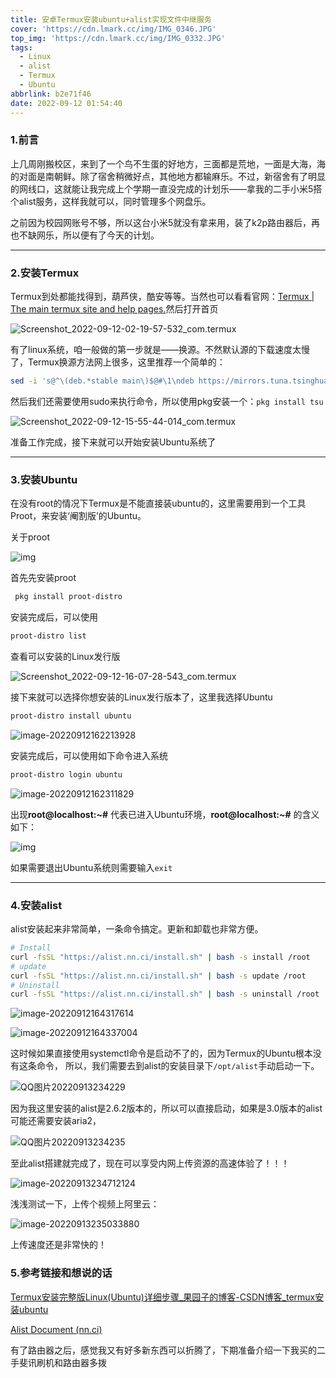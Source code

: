 ```yaml
---
title: 安卓Termux安装ubuntu+alist实现文件中继服务
cover: 'https://cdn.lmark.cc/img/IMG_0346.JPG'
top_img: 'https://cdn.lmark.cc/img/IMG_0332.JPG'
tags:
  - Linux
  - alist
  - Termux
  - Ubuntu
abbrlink: b2e71f46
date: 2022-09-12 01:54:40
---
```




### 1.前言

上几周刚搬校区，来到了一个鸟不生蛋的好地方，三面都是荒地，一面是大海，海的对面是南朝鲜。除了宿舍稍微好点，其他地方都输麻乐。不过，新宿舍有了明显的网线口，这就能让我完成上个学期一直没完成的计划乐——拿我的二手小米5搭个alist服务，这样我就可以，同时管理多个网盘乐。

之前因为校园网账号不够，所以这台小米5就没有拿来用，装了k2p路由器后，再也不缺网乐，所以便有了今天的计划。



------

### 2.安装Termux

Termux到处都能找得到，葫芦侠，酷安等等。当然也可以看看官网：[Termux | The main termux site and help pages.](https://termux.dev/en/)然后打开首页

![Screenshot_2022-09-12-02-19-57-532_com.termux](http://cdn.lmark.cc/img/Screenshot_2022-09-12-02-19-57-532_com.termux.jpg)

有了linux系统，咱一般做的第一步就是——换源。不然默认源的下载速度太慢了，Termux换源方法网上很多，这里推荐一个简单的：

```sh
sed -i 's@^\(deb.*stable main\)$@#\1\ndeb https://mirrors.tuna.tsinghua.edu.cn/termux/termux-packages-24 stable main@' $PREFIX/etc/apt/sources.list
```



然后我们还需要使用sudo来执行命令，所以使用pkg安装一个：`pkg install tsu`

![Screenshot_2022-09-12-15-55-44-014_com.termux](http://cdn.lmark.cc/img/Screenshot_2022-09-12-15-55-44-014_com.termux.jpg)



准备工作完成，接下来就可以开始安装Ubuntu系统了

------



### 3.安装Ubuntu

在没有root的情况下Termux是不能直接装ubuntu的，这里需要用到一个工具Proot，来安装‘阉割版’的Ubuntu。

关于proot

![img](http://cdn.lmark.cc/img/22b263f4cb6440c4b8cfb7a239741fa4.png)

首先先安装proot

```sh
 pkg install proot-distro 
```

安装完成后，可以使用

```sh
proot-distro list
```

查看可以安装的Linux发行版

![Screenshot_2022-09-12-16-07-28-543_com.termux](http://cdn.lmark.cc/img/Screenshot_2022-09-12-16-07-28-543_com.termux.jpg)

接下来就可以选择你想安装的Linux发行版本了，这里我选择Ubuntu

```sh
proot-distro install ubuntu
```

![image-20220912162213928](http://cdn.lmark.cc/img/image-20220912162213928.png)

安装完成后，可以使用如下命令进入系统

```sh
proot-distro login ubuntu
```

![image-20220912162311829](http://cdn.lmark.cc/img/image-20220912162311829.png)

出现**root@localhost:~#** 代表已进入Ubuntu环境，**root@localhost:~#** 的含义如下：

![img](http://cdn.lmark.cc/img/ec632584d109405ba9f132c474ec4e61.png)

如果需要退出Ubuntu系统则需要输入`exit`



------

### 4.安装alist

alist安装起来非常简单，一条命令搞定。更新和卸载也非常方便。

```sh
# Install
curl -fsSL "https://alist.nn.ci/install.sh" | bash -s install /root
# update
curl -fsSL "https://alist.nn.ci/install.sh" | bash -s update /root
# Uninstall
curl -fsSL "https://alist.nn.ci/install.sh" | bash -s uninstall /root
```

![image-20220912164317614](http://cdn.lmark.cc/img/image-20220912164317614.png)

![image-20220912164337004](http://cdn.lmark.cc/img/image-20220912164337004.png)

这时候如果直接使用systemctl命令是启动不了的，因为Termux的Ubuntu根本没有这条命令， 所以，我们需要去到alist的安装目录下`/opt/alist`手动启动一下。

![QQ图片20220913234229](http://cdn.lmark.cc/img/QQ%E5%9B%BE%E7%89%8720220913234229.jpg)

因为我这里安装的alist是2.6.2版本的，所以可以直接启动，如果是3.0版本的alist可能还需要安装aria2，

![QQ图片20220913234235](http://cdn.lmark.cc/img/QQ%E5%9B%BE%E7%89%8720220913234235.jpg)

至此alist搭建就完成了，现在可以享受内网上传资源的高速体验了！！！

![image-20220913234712124](http://cdn.lmark.cc/img/image-20220913234712124.png)

浅浅测试一下，上传个视频上阿里云：

![image-20220913235033880](http://cdn.lmark.cc/img/image-20220913235033880.png)

上传速度还是非常快的！

### 5.参考链接和想说的话

[Termux安装完整版Linux(Ubuntu)详细步骤_果园子的博客-CSDN博客_termux安装ubuntu](https://blog.csdn.net/weixin_49663860/article/details/123438567)

[Alist Document (nn.ci)](https://alist-doc.nn.ci/)

有了路由器之后，感觉我又有好多新东西可以折腾了，下期准备介绍一下我买的二手斐讯刷机和路由器多拨
